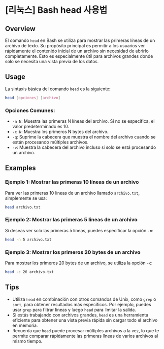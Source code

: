 # [리눅스] Bash head 사용법

## Overview
El comando `head` en Bash se utiliza para mostrar las primeras líneas de un archivo de texto. Su propósito principal es permitir a los usuarios ver rápidamente el contenido inicial de un archivo sin necesidad de abrirlo completamente. Esto es especialmente útil para archivos grandes donde solo se necesita una vista previa de los datos.

## Usage
La sintaxis básica del comando `head` es la siguiente:

```bash
head [opciones] [archivo]
```

### Opciones Comunes:
- `-n N`: Muestra las primeras N líneas del archivo. Si no se especifica, el valor predeterminado es 10.
- `-c N`: Muestra los primeros N bytes del archivo.
- `-q`: Suprime la cabecera que muestra el nombre del archivo cuando se están procesando múltiples archivos.
- `-v`: Muestra la cabecera del archivo incluso si solo se está procesando un archivo.

## Examples
### Ejemplo 1: Mostrar las primeras 10 líneas de un archivo
Para ver las primeras 10 líneas de un archivo llamado `archivo.txt`, simplemente se usa:

```bash
head archivo.txt
```

### Ejemplo 2: Mostrar las primeras 5 líneas de un archivo
Si deseas ver solo las primeras 5 líneas, puedes especificar la opción `-n`:

```bash
head -n 5 archivo.txt
```

### Ejemplo 3: Mostrar los primeros 20 bytes de un archivo
Para mostrar los primeros 20 bytes de un archivo, se utiliza la opción `-c`:

```bash
head -c 20 archivo.txt
```

## Tips
- Utiliza `head` en combinación con otros comandos de Unix, como `grep` o `sort`, para obtener resultados más específicos. Por ejemplo, puedes usar `grep` para filtrar líneas y luego `head` para limitar la salida.
- Si estás trabajando con archivos grandes, `head` es una herramienta eficiente para obtener una vista previa rápida sin cargar todo el archivo en memoria.
- Recuerda que `head` puede procesar múltiples archivos a la vez, lo que te permite comparar rápidamente las primeras líneas de varios archivos al mismo tiempo.
